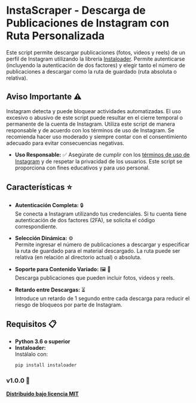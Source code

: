 # InstaScraper - Descarga de Publicaciones de Instagram con Ruta Personalizada

Este script permite descargar publicaciones (fotos, videos y reels) de un perfil de Instagram utilizando la librería [Instaloader](https://github.com/instaloader/instaloader). Permite autenticarse (incluyendo la autenticación de dos factores) y elegir tanto el número de publicaciones a descargar como la ruta de guardado (ruta absoluta o relativa).

## Aviso Importante :warning:
  Instagram detecta y puede bloquear actividades automatizadas. El uso excesivo o abusivo de este script puede resultar en el cierre temporal o permanente de la cuenta de Instagram. Utiliza este script de manera responsable y de acuerdo con los términos de uso de Instagram. Se recomienda hacer uso moderado y siempre contar con el consentimiento adecuado para evitar consecuencias negativas.
- **Uso Responsable:** :white_check_mark:
  Asegúrate de cumplir con los [términos de uso de Instagram](https://help.instagram.com/) y de respetar la privacidad de los usuarios. Este script se proporciona con fines educativos y para uso personal.

## Características :star: 

- **Autenticación Completa:**  :lock:  
  Se conecta a Instagram utilizando tus credenciales. Si tu cuenta tiene autenticación de dos factores (2FA), se solicita el código correspondiente.

- **Selección Dinámica:**  :gear:  
  Permite ingresar el número de publicaciones a descargar y especificar la ruta de guardado para el material descargado. La ruta puede ser relativa (en relación al directorio actual) o absoluta.

- **Soporte para Contenido Variado:**  :framed_picture: :movie_camera:  
  Descarga publicaciones que pueden incluir fotos, videos y reels.

- **Retardo entre Descargas:**  :hourglass_flowing_sand:  
  Introduce un retardo de 1 segundo entre cada descarga para reducir el riesgo de bloqueos por parte de Instagram.

## Requisitos :clipboard:

- **Python 3.6 o superior**
- **Instaloader:**  
  Instálalo con:
  ```bash
  pip install instaloader

### v1.0.0 :tada:
[**Distribuido bajo licencia MIT**](../LICENSE)
